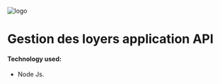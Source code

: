 ![logo](https://fnam.co.ma/wp-content/uploads/2014/03/TAWFIQ.jpg)

# Gestion des loyers application API

#### Technology used:

- Node Js.
